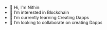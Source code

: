 - 👋 Hi, I’m Nithin
- 👀 I’m interested in Blockchain
- 🌱 I’m currently learning Creating Dapps
- 💞️ I’m looking to collaborate on creating Dapps

<!---
Nithin17S/Nithin17S is a ✨ special ✨ repository because its `README.md` (this file) appears on your GitHub profile.
You can click the Preview link to take a look at your changes.
--->
